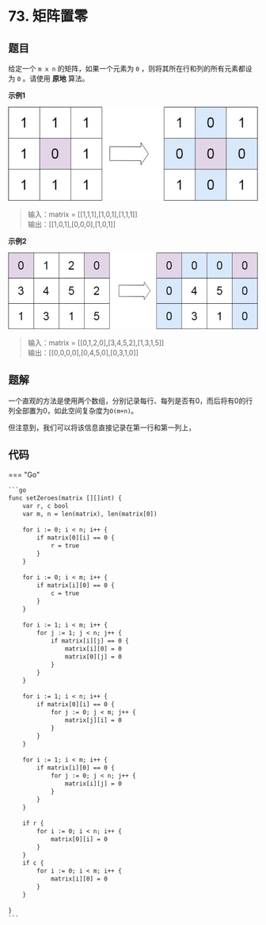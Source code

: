 # 73. 矩阵置零

## 题目
给定一个 `m x n` 的矩阵，如果一个元素为 `0` ，则将其所在行和列的所有元素都设为 `0` 。请使用 **原地** 算法。

**示例1**

![](./images/37_73_1.png)
 
> 输入：matrix = [[1,1,1],[1,0,1],[1,1,1]]  
> 输出：[[1,0,1],[0,0,0],[1,0,1]]

**示例2**

![](./images/37_73_2.png)

> 输入：matrix = [[0,1,2,0],[3,4,5,2],[1,3,1,5]]  
> 输出：[[0,0,0,0],[0,4,5,0],[0,3,1,0]]


## 题解

一个直观的方法是使用两个数组，分别记录每行、每列是否有0，而后将有0的行列全部置为0，如此空间复杂度为`O(m+n)`。

但注意到，我们可以将该信息直接记录在第一行和第一列上，


## 代码

=== "Go"

    ```go
    func setZeroes(matrix [][]int) {
        var r, c bool
        var m, n = len(matrix), len(matrix[0])

        for i := 0; i < n; i++ {
            if matrix[0][i] == 0 {
                r = true
            }
        }

        for i := 0; i < m; i++ {
            if matrix[i][0] == 0 {
                c = true
            }
        }

        for i := 1; i < m; i++ {
            for j := 1; j < n; j++ {
                if matrix[i][j] == 0 {
                    matrix[i][0] = 0
                    matrix[0][j] = 0
                }
            }
        }

        for i := 1; i < n; i++ {
            if matrix[0][i] == 0 {
                for j := 0; j < m; j++ {
                    matrix[j][i] = 0
                }
            }
        }

        for i := 1; i < m; i++ {
            if matrix[i][0] == 0 {
                for j := 0; j < n; j++ {
                    matrix[i][j] = 0
                }
            }
        }

        if r {
            for i := 0; i < n; i++ {
                matrix[0][i] = 0
            }
        }
        if c {
            for i := 0; i < m; i++ {
                matrix[i][0] = 0
            }
        }

    }
    ```